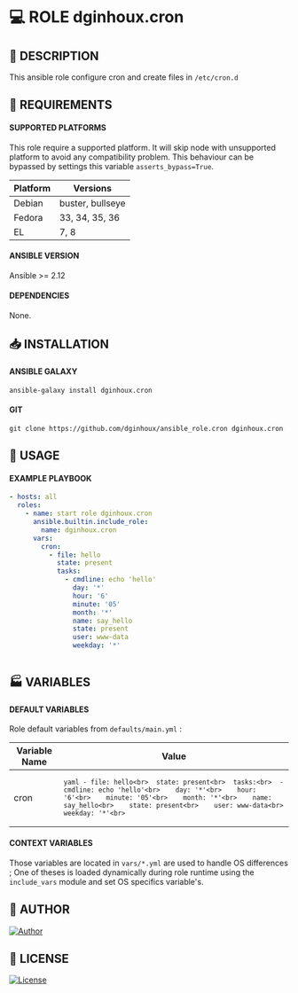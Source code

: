 # :computer: ROLE dginhoux.cron

## :scroll: DESCRIPTION

This ansible role configure cron and create files in `/etc/cron.d`


## :nut_and_bolt: REQUIREMENTS

#### SUPPORTED PLATFORMS

This role require a supported platform. 
It will skip node with unsupported platform to avoid any compatibility problem.
This behaviour can be bypassed by settings this variable `asserts_bypass=True`.

| Platform | Versions |
|----------|----------|
| Debian | buster, bullseye |
| Fedora | 33, 34, 35, 36 |
| EL | 7, 8 |


#### ANSIBLE VERSION

Ansible >= 2.12


#### DEPENDENCIES

None.


## :inbox_tray: INSTALLATION

#### ANSIBLE GALAXY

```shell
ansible-galaxy install dginhoux.cron
```

#### GIT

```shell
git clone https://github.com/dginhoux/ansible_role.cron dginhoux.cron
```


## :rocket: USAGE

#### EXAMPLE PLAYBOOK

```yaml
- hosts: all
  roles:
    - name: start role dginhoux.cron
      ansible.builtin.include_role:
        name: dginhoux.cron
      vars:
        cron:
          - file: hello
            state: present
            tasks:
              - cmdline: echo 'hello'
                day: '*'
                hour: '6'
                minute: '05'
                month: '*'
                name: say_hello
                state: present
                user: www-data
                weekday: '*'
        
```


## :factory: VARIABLES
#### DEFAULT VARIABLES
Role default variables from `defaults/main.yml` : 

| Variable Name | Value |
|---------------|-------|
|cron | <pre><code>```yaml - file: hello<br>  state: present<br>  tasks:<br>  - cmdline: echo 'hello'<br>    day: '*'<br>    hour: '6'<br>    minute: '05'<br>    month: '*'<br>    name: say_hello<br>    state: present<br>    user: www-data<br>    weekday: '*'<br> ```</code></pre> |


#### CONTEXT VARIABLES

Those variables are located in `vars/*.yml` are used to handle OS differences ; One of theses is loaded dynamically during role
runtime using the `include_vars` module and set OS specifics variable's.





## :man: AUTHOR

[![Author](https://img.shields.io/badge/maintained%20by-dginhoux-e00000?style=flat-square)](https://github.com/dginhoux)


## :bookmark_tabs: LICENSE

[![License](https://img.shields.io/github/license/dginhoux/ansible_role.cron?style=flat-square)](https://github.com/dginhoux/ansible_role.cron/blob/master/LICENSE)